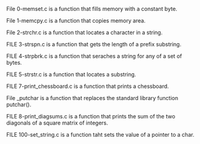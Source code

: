 File 0-memset.c is a function that fills memory with a constant byte.

File 1-memcpy.c is a function that copies memory area.

File 2-strchr.c is a function that locates a character in a string.

FILE 3-strspn.c is a function that gets the length of a prefix substring.

FILE 4-strpbrk.c is a function that seraches a string for any of a set of bytes.

FILE 5-strstr.c is a function that locates a substring.

FILE 7-print_chessboard.c is a function that prints a chessboard.

File _putchar is a function that replaces the standard library function putchar().

FILE 8-print_diagsums.c is a function that prints the sum of the two diagonals of a square matrix of integers.

FILE 100-set_string.c is a function taht sets the value of a pointer to a char.

